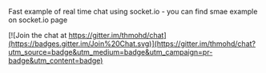 Fast example of real time chat using socket.io - you can find smae example on socket.io page


[![Join the chat at https://gitter.im/thmohd/chat](https://badges.gitter.im/Join%20Chat.svg)](https://gitter.im/thmohd/chat?utm_source=badge&utm_medium=badge&utm_campaign=pr-badge&utm_content=badge)
